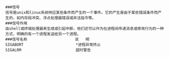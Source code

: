     ###信号
    信号是unix和linux系统响应某些条件而产生的一个事件。它的产生是由于某些错误条件而产生的，如内存段冲突、浮点处理器错误或非法指令等。
    ###信号作用
    由shell或终端处理器来生成或引起中断，他们还可以作为在进程间传递消息或修改行为的一种方式，明确的有一个进程发送给另一个进程。
    ###信号名称                     说   明
    SIGABORT                       *进程异常终止
    SIGALRM                        超时警告
